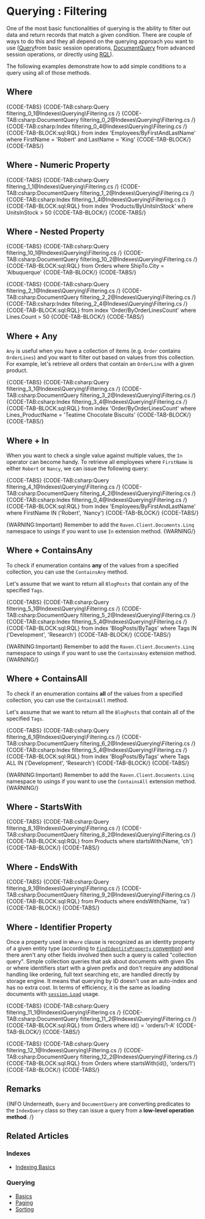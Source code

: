﻿# Querying : Filtering

One of the most basic functionalities of querying is the ability to filter out data and return records that match a given condition. There are couple of ways to do this and they all depend on the querying approach you want to use ([Query](../../client-api/session/querying/how-to-query)from basic session operations, [DocumentQuery](../../client-api/session/querying/document-query/what-is-document-query) from advanced session operations, or directly using [RQL](../../indexes/querying/what-is-rql)).  

The following examples demonstrate how to add simple conditions to a query using all of those methods.

## Where

{CODE-TABS}
{CODE-TAB:csharp:Query filtering_0_1@Indexes\Querying\Filtering.cs /}
{CODE-TAB:csharp:DocumentQuery filtering_0_2@Indexes\Querying\Filtering.cs /}
{CODE-TAB:csharp:Index filtering_0_4@Indexes\Querying\Filtering.cs  /}
{CODE-TAB-BLOCK:sql:RQL}
from index 'Employees/ByFirstAndLastName'
where FirstName = 'Robert' and LastName = 'King'
{CODE-TAB-BLOCK/}
{CODE-TABS/}

## Where - Numeric Property

{CODE-TABS}
{CODE-TAB:csharp:Query filtering_1_1@Indexes\Querying\Filtering.cs /}
{CODE-TAB:csharp:DocumentQuery filtering_1_2@Indexes\Querying\Filtering.cs /}
{CODE-TAB:csharp:Index filtering_1_4@Indexes\Querying\Filtering.cs /}
{CODE-TAB-BLOCK:sql:RQL}
from index 'Products/ByUnitsInStock'
where UnitsInStock > 50
{CODE-TAB-BLOCK/}
{CODE-TABS/}

## Where - Nested Property

{CODE-TABS}
{CODE-TAB:csharp:Query filtering_10_1@Indexes\Querying\Filtering.cs /}
{CODE-TAB:csharp:DocumentQuery filtering_10_2@Indexes\Querying\Filtering.cs /}
{CODE-TAB-BLOCK:sql:RQL}
from Orders
where ShipTo.City = 'Albuquerque'
{CODE-TAB-BLOCK/}
{CODE-TABS/}

{CODE-TABS}
{CODE-TAB:csharp:Query filtering_2_1@Indexes\Querying\Filtering.cs /}
{CODE-TAB:csharp:DocumentQuery filtering_2_2@Indexes\Querying\Filtering.cs /}
{CODE-TAB:csharp:Index filtering_2_4@Indexes\Querying\Filtering.cs /}
{CODE-TAB-BLOCK:sql:RQL}
from index 'Order/ByOrderLinesCount'
where Lines.Count > 50
{CODE-TAB-BLOCK/}
{CODE-TABS/}

## Where + Any

`Any` is useful when you have a collection of items (e.g. `Order` contains `OrderLines`) and you want to filter out based on values from this collection. For example, let's retrieve all orders that contain an `OrderLine` with a given product.

{CODE-TABS}
{CODE-TAB:csharp:Query filtering_3_1@Indexes\Querying\Filtering.cs /}
{CODE-TAB:csharp:DocumentQuery filtering_3_2@Indexes\Querying\Filtering.cs /}
{CODE-TAB:csharp:Index filtering_3_4@Indexes\Querying\Filtering.cs /}
{CODE-TAB-BLOCK:sql:RQL}
from index 'Order/ByOrderLinesCount'
where Lines_ProductName = 'Teatime Chocolate Biscuits'
{CODE-TAB-BLOCK/}
{CODE-TABS/}

## Where + In

When you want to check a single value against multiple values, the `In` operator can become handy. To retrieve all employees where `FirstName` is either `Robert` or `Nancy`, we can issue the following query:

{CODE-TABS}
{CODE-TAB:csharp:Query filtering_4_1@Indexes\Querying\Filtering.cs /}
{CODE-TAB:csharp:DocumentQuery filtering_4_2@Indexes\Querying\Filtering.cs /}
{CODE-TAB:csharp:Index filtering_0_4@Indexes\Querying\Filtering.cs /}
{CODE-TAB-BLOCK:sql:RQL}
from index 'Employees/ByFirstAndLastName'
where FirstName IN ('Robert', 'Nancy')
{CODE-TAB-BLOCK/}
{CODE-TABS/}

{WARNING:Important}
Remember to add the `Raven.Client.Documents.Linq` namespace to usings if you want to use `In` extension method.
{WARNING/}

## Where + ContainsAny

To check if enumeration contains **any** of the values from a specified collection, you can use the `ContainsAny` method.

Let's assume that we want to return all `BlogPosts` that contain any of the specified `Tags`.

{CODE-TABS}
{CODE-TAB:csharp:Query filtering_5_1@Indexes\Querying\Filtering.cs /}
{CODE-TAB:csharp:DocumentQuery filtering_5_2@Indexes\Querying\Filtering.cs /}
{CODE-TAB:csharp:Index filtering_5_4@Indexes\Querying\Filtering.cs /}
{CODE-TAB-BLOCK:sql:RQL}
from index 'BlogPosts/ByTags'
where Tags IN ('Development', 'Research')
{CODE-TAB-BLOCK/}
{CODE-TABS/}

{WARNING:Important}
Remember to add the `Raven.Client.Documents.Linq` namespace to usings if you want to use the `ContainsAny` extension method.
{WARNING/}

## Where + ContainsAll

To check if an enumeration contains **all** of the values from a specified collection, you can use the `ContainsAll` method.

Let's assume that we want to return all the `BlogPosts` that contain all of the specified `Tags`.

{CODE-TABS}
{CODE-TAB:csharp:Query filtering_6_1@Indexes\Querying\Filtering.cs /}
{CODE-TAB:csharp:DocumentQuery filtering_6_2@Indexes\Querying\Filtering.cs /}
{CODE-TAB:csharp:Index filtering_5_4@Indexes\Querying\Filtering.cs /}
{CODE-TAB-BLOCK:sql:RQL}
from index 'BlogPosts/ByTags'
where Tags ALL IN ('Development', 'Research')
{CODE-TAB-BLOCK/}
{CODE-TABS/}

{WARNING:Important}
Remember to add the `Raven.Client.Documents.Linq` namespace to usings if you want to use the `ContainsAll` extension method.
{WARNING/}

## Where - StartsWith

{CODE-TABS}
{CODE-TAB:csharp:Query filtering_8_1@Indexes\Querying\Filtering.cs /}
{CODE-TAB:csharp:DocumentQuery filtering_8_2@Indexes\Querying\Filtering.cs /}
{CODE-TAB-BLOCK:sql:RQL}
from Products 
where startsWith(Name, 'ch')
{CODE-TAB-BLOCK/}
{CODE-TABS/}

## Where - EndsWith

{CODE-TABS}
{CODE-TAB:csharp:Query filtering_9_1@Indexes\Querying\Filtering.cs /}
{CODE-TAB:csharp:DocumentQuery filtering_9_2@Indexes\Querying\Filtering.cs /}
{CODE-TAB-BLOCK:sql:RQL}
from Products 
where endsWith(Name, 'ra')
{CODE-TAB-BLOCK/}
{CODE-TABS/}

## Where - Identifier Property

Once a property used in `Where` clause is recognized as an identity property of a given entity type (according to [`FindIdentityProperty` convention](../../client-api/configuration/identifier-generation/global#findidentityproperty))
and there aren't any other fields involved then such a query is called "collection query". Simple collection queries that ask about documents with given IDs or where identifiers start with a given prefix
and don't require any additional handling like ordering, full text searching etc, are handled directly by storage engine. It means that querying by ID doesn't use an auto-index and has no extra cost. In terms of efficiency, it is the same as
loading documents with [`session.Load`](../../client-api/session/loading-entities) usage.


{CODE-TABS}
{CODE-TAB:csharp:Query filtering_11_1@Indexes\Querying\Filtering.cs /}
{CODE-TAB:csharp:DocumentQuery filtering_11_2@Indexes\Querying\Filtering.cs /}
{CODE-TAB-BLOCK:sql:RQL}
from Orders
where id() = 'orders/1-A'
{CODE-TAB-BLOCK/}
{CODE-TABS/}

{CODE-TABS}
{CODE-TAB:csharp:Query filtering_12_1@Indexes\Querying\Filtering.cs /}
{CODE-TAB:csharp:DocumentQuery filtering_12_2@Indexes\Querying\Filtering.cs /}
{CODE-TAB-BLOCK:sql:RQL}
from Orders
where startsWith(id(), 'orders/1')
{CODE-TAB-BLOCK/}
{CODE-TABS/}


## Remarks

{INFO Underneath, `Query` and `DocumentQuery` are converting predicates to the `IndexQuery` class so they can issue a query from a **low-level operation method**. /}

## Related Articles

### Indexes

- [Indexing Basics](../../indexes/indexing-basics)

### Querying

- [Basics](../../indexes/querying/basics)
- [Paging](../../indexes/querying/paging)
- [Sorting](../../indexes/querying/sorting)
